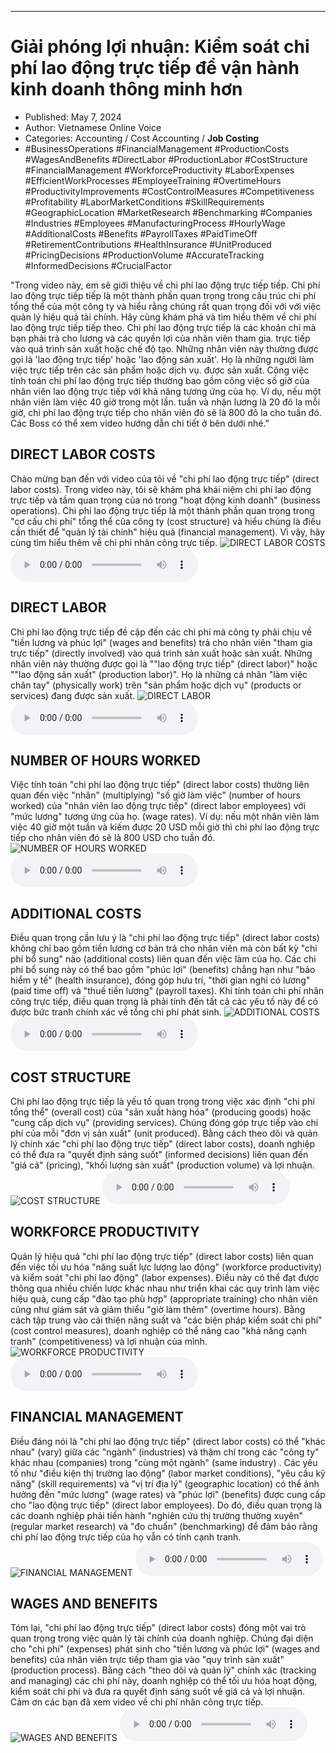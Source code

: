 
---

# Giải phóng lợi nhuận: Kiểm soát chi phí lao động trực tiếp để vận hành kinh doanh thông minh hơn

- Published: May 7, 2024
- Author: Vietnamese Online Voice
- Categories: Accounting / Cost Accounting / **Job Costing**
- #BusinessOperations #FinancialManagement #ProductionCosts #WagesAndBenefits #DirectLabor #ProductionLabor #CostStructure #FinancialManagement #WorkforceProductivity #LaborExpenses #EfficientWorkProcesses #EmployeeTraining #OvertimeHours #ProductivityImprovements #CostControlMeasures #Competitiveness #Profitability #LaborMarketConditions #SkillRequirements #GeographicLocation #MarketResearch #Benchmarking #Companies #Industries #Employees #ManufacturingProcess #HourlyWage #AdditionalCosts #Benefits #PayrollTaxes #PaidTimeOff #RetirementContributions #HealthInsurance #UnitProduced #PricingDecisions #ProductionVolume #AccurateTracking #InformedDecisions #CrucialFactor

"Trong video này, em sẽ giới thiệu về chi phí lao động trực tiếp tiếp. Chi phí lao động trực tiếp tiếp là một thành phần quan trọng trong cấu trúc chi phí tổng thể của một công ty và hiểu rằng chúng rất quan trọng đối với với việc quản lý hiệu quả tài chính. Hãy cùng khám phá và tìm hiểu thêm về chi phí lao động trực tiếp tiếp theo. Chi phí lao động trực tiếp là các khoản chi mà bạn phải trả cho lương và các quyền lợi của nhân viên tham gia. trực tiếp vào quá trình sản xuất hoặc chế độ tạo. Những nhân viên này thường được gọi là 'lao động trực tiếp' hoặc 'lao động sản xuất'. Họ là những người làm việc trực tiếp trên các sản phẩm hoặc dịch vụ. được sản xuất. Công việc tính toán chi phí lao động trực tiếp thường bao gồm công việc số giờ của nhân viên lao động trực tiếp với khả năng tương ứng của họ. Ví dụ, nếu một nhân viên làm việc 40 giờ trong một lần. tuần và nhận lương là 20 đô la mỗi giờ, chi phí lao động trực tiếp cho nhân viên đó sẽ là 800 đô la cho tuần đó. Các Boss có thể xem video hướng dẫn chi tiết ở bên dưới nhé."


## DIRECT LABOR COSTS

Chào mừng bạn đến với video của tôi về "chi phí lao động trực tiếp" (direct labor costs). Trong video này, tôi sẽ khám phá khái niệm chi phí lao động trực tiếp và tầm quan trọng của nó trong "hoạt động kinh doanh" (business operations). Chi phí lao động trực tiếp là một thành phần quan trọng trong "cơ cấu chi phí" tổng thể của công ty (cost structure) và hiểu chúng là điều cần thiết để "quản lý tài chính" hiệu quả (financial management). Vì vậy, hãy cùng tìm hiểu thêm về chi phí nhân công trực tiếp.
![DIRECT LABOR COSTS](https://http-archiver-apis-production-80.schnworks.com/storage/images/transitions/2024-05-07/transition-11462594055-Montserrat-Bold-880E4F.jpg)
<audio controls>
    <source src="https://http-archiver-apis-production-80.schnworks.com/storage/storage/audio/file-7355327745.mp3" type="audio/mpeg">
</audio>



## DIRECT LABOR

Chi phí lao động trực tiếp đề cập đến các chi phí mà công ty phải chịu về "tiền lương và phúc lợi" (wages and benefits) trả cho nhân viên "tham gia trực tiếp" (directly involved) vào quá trình sản xuất hoặc sản xuất. Những nhân viên này thường được gọi là ""lao động trực tiếp" (direct labor)" hoặc ""lao động sản xuất" (production labor)". Họ là những cá nhân "làm việc chân tay" (physically work) trên "sản phẩm hoặc dịch vụ" (products or services) đang được sản xuất.
![DIRECT LABOR](https://http-archiver-apis-production-80.schnworks.com/storage/images/transitions/2024-05-07/transition-49356860659-Montserrat-Black-512DA8.jpg)
<audio controls>
    <source src="https://http-archiver-apis-production-80.schnworks.com/storage/storage/audio/file-25142087475.mp3" type="audio/mpeg">
</audio>



## NUMBER OF HOURS WORKED

Việc tính toán "chi phí lao động trực tiếp" (direct labor costs) thường liên quan đến việc "nhân" (multiplying) "số giờ làm việc" (number of hours worked) của "nhân viên lao động trực tiếp" (direct labor employees) với "mức lương" tương ứng của họ. (wage rates). Ví dụ: nếu một nhân viên làm việc 40 giờ một tuần và kiếm được 20 USD mỗi giờ thì chi phí lao động trực tiếp cho nhân viên đó sẽ là 800 USD cho tuần đó.
![NUMBER OF HOURS WORKED](https://http-archiver-apis-production-80.schnworks.com/storage/images/transitions/2024-05-07/transition-9303850772-Montserrat-SemiBold-283593.jpg)
<audio controls>
    <source src="https://http-archiver-apis-production-80.schnworks.com/storage/storage/audio/file-10917362257.mp3" type="audio/mpeg">
</audio>



## ADDITIONAL COSTS

Điều quan trọng cần lưu ý là "chi phí lao động trực tiếp" (direct labor costs) không chỉ bao gồm tiền lương cơ bản trả cho nhân viên mà còn bất kỳ "chi phí bổ sung" nào (additional costs) liên quan đến việc làm của họ. Các chi phí bổ sung này có thể bao gồm "phúc lợi" (benefits) chẳng hạn như "bảo hiểm y tế" (health insurance), đóng góp hưu trí, "thời gian nghỉ có lương" (paid time off) và "thuế tiền lương" (payroll taxes). Khi tính toán chi phí nhân công trực tiếp, điều quan trọng là phải tính đến tất cả các yếu tố này để có được bức tranh chính xác về tổng chi phí phát sinh.
![ADDITIONAL COSTS](https://http-archiver-apis-production-80.schnworks.com/storage/images/transitions/2024-05-07/transition--5761386022-Montserrat-ExtraBold-673AB7.jpg)
<audio controls>
    <source src="https://http-archiver-apis-production-80.schnworks.com/storage/storage/audio/file-5562261683.mp3" type="audio/mpeg">
</audio>



## COST STRUCTURE

Chi phí lao động trực tiếp là yếu tố quan trọng trong việc xác định "chi phí tổng thể" (overall cost) của "sản xuất hàng hóa" (producing goods) hoặc "cung cấp dịch vụ" (providing services). Chúng đóng góp trực tiếp vào chi phí của mỗi "đơn vị sản xuất" (unit produced). Bằng cách theo dõi và quản lý chính xác "chi phí lao động trực tiếp" (direct labor costs), doanh nghiệp có thể đưa ra "quyết định sáng suốt" (informed decisions) liên quan đến "giá cả" (pricing), "khối lượng sản xuất" (production volume) và lợi nhuận.
![COST STRUCTURE](https://http-archiver-apis-production-80.schnworks.com/storage/images/transitions/2024-05-07/transition--8042722667-Montserrat-Black-4A148C.jpg)
<audio controls>
    <source src="https://http-archiver-apis-production-80.schnworks.com/storage/storage/audio/file-2990120454.mp3" type="audio/mpeg">
</audio>



## WORKFORCE PRODUCTIVITY

Quản lý hiệu quả "chi phí lao động trực tiếp" (direct labor costs) liên quan đến việc tối ưu hóa "năng suất lực lượng lao động" (workforce productivity) và kiểm soát "chi phí lao động" (labor expenses). Điều này có thể đạt được thông qua nhiều chiến lược khác nhau như triển khai các quy trình làm việc hiệu quả, cung cấp "đào tạo phù hợp" (appropriate training) cho nhân viên cũng như giám sát và giảm thiểu "giờ làm thêm" (overtime hours). Bằng cách tập trung vào cải thiện năng suất và "các biện pháp kiểm soát chi phí" (cost control measures), doanh nghiệp có thể nâng cao "khả năng cạnh tranh" (competitiveness) và lợi nhuận của mình.
![WORKFORCE PRODUCTIVITY](https://http-archiver-apis-production-80.schnworks.com/storage/images/transitions/2024-05-07/transition--57658109724-Montserrat-SemiBold-9C27B0.jpg)
<audio controls>
    <source src="https://http-archiver-apis-production-80.schnworks.com/storage/storage/audio/file-2829346305.mp3" type="audio/mpeg">
</audio>



## FINANCIAL MANAGEMENT

Điều đáng nói là "chi phí lao động trực tiếp" (direct labor costs) có thể "khác nhau" (vary) giữa các "ngành" (industries) và thậm chí trong các "công ty" khác nhau (companies) trong "cùng một ngành" (same industry) . Các yếu tố như "điều kiện thị trường lao động" (labor market conditions), "yêu cầu kỹ năng" (skill requirements) và "vị trí địa lý" (geographic location) có thể ảnh hưởng đến "mức lương" (wage rates) và "phúc lợi" (benefits) được cung cấp cho "lao động trực tiếp" (direct labor employees). Do đó, điều quan trọng là các doanh nghiệp phải tiến hành "nghiên cứu thị trường thường xuyên" (regular market research) và "đo chuẩn" (benchmarking) để đảm bảo rằng chi phí lao động trực tiếp của họ vẫn có tính cạnh tranh.
![FINANCIAL MANAGEMENT](https://http-archiver-apis-production-80.schnworks.com/storage/images/transitions/2024-05-07/transition--26325269309-Montserrat-Bold-1A237E.jpg)
<audio controls>
    <source src="https://http-archiver-apis-production-80.schnworks.com/storage/storage/audio/file-22457922205.mp3" type="audio/mpeg">
</audio>



## WAGES AND BENEFITS

Tóm lại, "chi phí lao động trực tiếp" (direct labor costs) đóng một vai trò quan trọng trong việc quản lý tài chính của doanh nghiệp. Chúng đại diện cho "chi phí" (expenses) phát sinh cho "tiền lương và phúc lợi" (wages and benefits) của nhân viên trực tiếp tham gia vào "quy trình sản xuất" (production process). Bằng cách "theo dõi và quản lý" chính xác (tracking and managing) các chi phí này, doanh nghiệp có thể tối ưu hóa hoạt động, kiểm soát chi phí và đưa ra quyết định sáng suốt về giá cả và lợi nhuận. Cảm ơn các bạn đã xem video về chi phí nhân công trực tiếp.
![WAGES AND BENEFITS](https://http-archiver-apis-production-80.schnworks.com/storage/images/transitions/2024-05-07/transition-14273285401-Montserrat-Black-303F9F.jpg)
<audio controls>
    <source src="https://http-archiver-apis-production-80.schnworks.com/storage/storage/audio/file-63097363266.mp3" type="audio/mpeg">
</audio>

